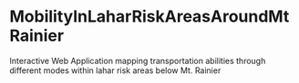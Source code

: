 # MobilityInLaharRiskAreasAroundMtRainier
Interactive Web Application mapping transportation abilities through different modes within lahar risk areas below Mt. Rainier
